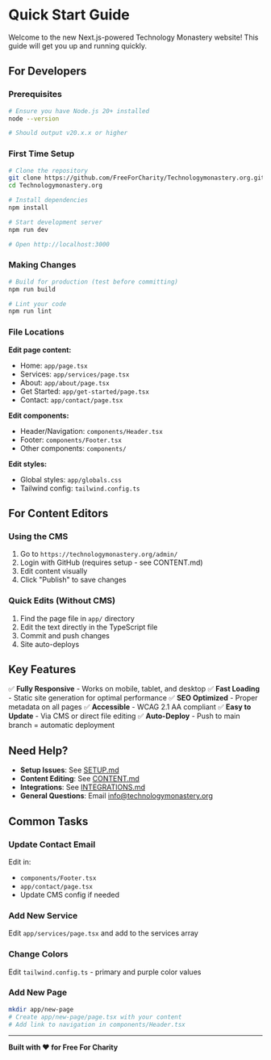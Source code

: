 # Quick Start Guide

Welcome to the new Next.js-powered Technology Monastery website! This guide will get you up and running quickly.

## For Developers

### Prerequisites
```bash
# Ensure you have Node.js 20+ installed
node --version

# Should output v20.x.x or higher
```

### First Time Setup
```bash
# Clone the repository
git clone https://github.com/FreeForCharity/Technologymonastery.org.git
cd Technologymonastery.org

# Install dependencies
npm install

# Start development server
npm run dev

# Open http://localhost:3000
```

### Making Changes
```bash
# Build for production (test before committing)
npm run build

# Lint your code
npm run lint
```

### File Locations

**Edit page content:**
- Home: `app/page.tsx`
- Services: `app/services/page.tsx`
- About: `app/about/page.tsx`
- Get Started: `app/get-started/page.tsx`
- Contact: `app/contact/page.tsx`

**Edit components:**
- Header/Navigation: `components/Header.tsx`
- Footer: `components/Footer.tsx`
- Other components: `components/`

**Edit styles:**
- Global styles: `app/globals.css`
- Tailwind config: `tailwind.config.ts`

## For Content Editors

### Using the CMS

1. Go to `https://technologymonastery.org/admin/`
2. Login with GitHub (requires setup - see CONTENT.md)
3. Edit content visually
4. Click "Publish" to save changes

### Quick Edits (Without CMS)

1. Find the page file in `app/` directory
2. Edit the text directly in the TypeScript file
3. Commit and push changes
4. Site auto-deploys

## Key Features

✅ **Fully Responsive** - Works on mobile, tablet, and desktop
✅ **Fast Loading** - Static site generation for optimal performance
✅ **SEO Optimized** - Proper metadata on all pages
✅ **Accessible** - WCAG 2.1 AA compliant
✅ **Easy to Update** - Via CMS or direct file editing
✅ **Auto-Deploy** - Push to main branch = automatic deployment

## Need Help?

- **Setup Issues**: See [SETUP.md](SETUP.md)
- **Content Editing**: See [CONTENT.md](CONTENT.md)
- **Integrations**: See [INTEGRATIONS.md](INTEGRATIONS.md)
- **General Questions**: Email info@technologymonastery.org

## Common Tasks

### Update Contact Email
Edit in:
- `components/Footer.tsx`
- `app/contact/page.tsx`
- Update CMS config if needed

### Add New Service
Edit `app/services/page.tsx` and add to the services array

### Change Colors
Edit `tailwind.config.ts` - primary and purple color values

### Add New Page
```bash
mkdir app/new-page
# Create app/new-page/page.tsx with your content
# Add link to navigation in components/Header.tsx
```

---

**Built with ❤️ for Free For Charity**

